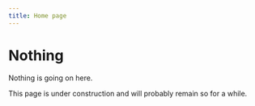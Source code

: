 ```yaml
---
title: Home page
---
```

# Nothing

Nothing is going on here.

This page is under construction and will probably remain so for a while.